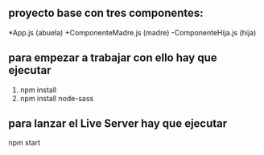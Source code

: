 ## proyecto base con tres componentes:

\*App.js (abuela)
+ComponenteMadre.js (madre)
-ComponenteHija.js (hija)

## para empezar a trabajar con ello hay que ejecutar

1. npm install
2. npm install node-sass

## para lanzar el Live Server hay que ejecutar

npm start
